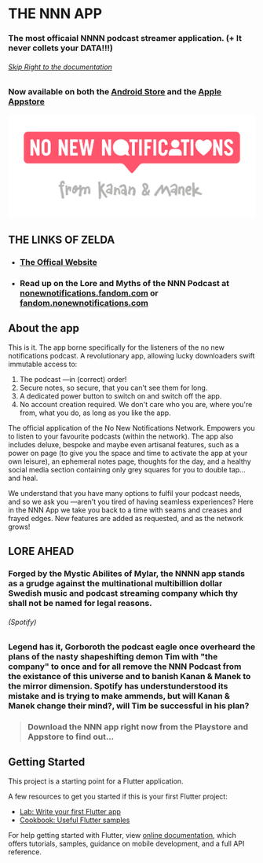 # THE NNN APP
### The most officaial NNNN podcast streamer application. (+ It never collets your DATA!!!)
###### [Skip Right to the documentation](#getting-started)
### Now available on both the [Android Store](https://play.google.com/store/apps/details?id=com.nnn_app) and the [Apple Appstore](https://apps.apple.com/us/app/no-new-notifications/id1566863477)

![The NNNN logo](https://github.com/Glitchyi/NNNApp/blob/main/images/NNNLogo.png)

## THE LINKS OF ZELDA
- ### [The Offical Website](https://nonewnotifications.com/)
- ### Read up on the Lore and Myths of the NNN Podcast at [nonewnotifications.fandom.com](http://nonewnotifications.fandom.com/) or [fandom.nonewnotifications.com](http://nonewnotifications.fandom.com/) 

## About the app
This is it. The app borne specifically for the listeners of the no new notifications podcast. A revolutionary app, allowing lucky downloaders swift immutable access to:
1. The podcast —in (correct) order!
2. Secure notes, so secure, that you can't see them for long.
3. A dedicated power button to switch on and switch off the app.
4. No account creation required. We don't care who you are, where you're from, what you do, as long as you like the app.

The official application of the No New Notifications Network. Empowers you to listen to your favourite podcasts (within the network). The app also includes deluxe, bespoke and maybe even artisanal features, such as a power on page (to give you the space and time to activate the app at your own leisure), an ephemeral notes page, thoughts for the day, and a healthy social media section containing only grey squares for you to double tap…and heal.

We understand that you have many options to fulfil your podcast needs, and so we ask you —aren’t you tired of having seamless experiences? Here in the NNN App we take you back to a time with seams and creases and frayed edges. New features are added as requested, and as the network grows!

## LORE AHEAD 

### Forged by the Mystic Abilites of Mylar, the NNNN app stands as a grudge against the multinational multibillion dollar Swedish music and podcast streaming company which thy shall not be named for legal reasons. 

###### (Spotify)

### Legend has it, Gorboroth the podcast eagle once overheard the plans of the nasty shapeshifting demon Tim with "the company" to once and for all remove the NNN Podcast from the existance of this universe and to banish Kanan & Manek to the mirror dimension. Spotify has understunderstood its mistake and is trying to make ammends, but will Kanan & Manek change their mind?, will Tim be successful in his plan?
> ### Download the NNN app right now from the Playstore and Appstore to find out...

## Getting Started

This project is a starting point for a Flutter application.

A few resources to get you started if this is your first Flutter project:

- [Lab: Write your first Flutter app](https://flutter.dev/docs/get-started/codelab)
- [Cookbook: Useful Flutter samples](https://flutter.dev/docs/cookbook)

For help getting started with Flutter, view
[online documentation](https://flutter.dev/docs), which offers tutorials,
samples, guidance on mobile development, and a full API reference.
